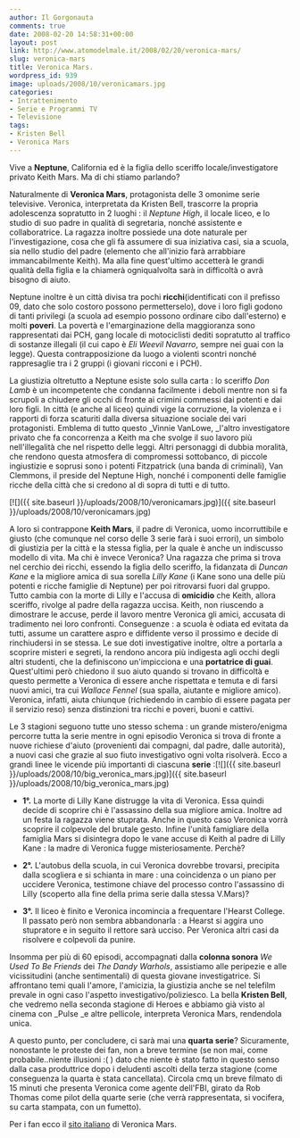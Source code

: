 ```yaml
---
author: Il Gorgonauta
comments: true
date: 2008-02-20 14:58:31+00:00
layout: post
link: http://www.atomodelmale.it/2008/02/20/veronica-mars/
slug: veronica-mars
title: Veronica Mars.
wordpress_id: 939
image: uploads/2008/10/veronicamars.jpg
categories:
- Intrattenimento
- Serie e Programmi TV
- Televisione
tags:
- Kristen Bell
- Veronica Mars
---
```



Vive a **Neptune**, California ed è la figlia dello sceriffo locale/investigatore privato Keith Mars. Ma di chi stiamo parlando?

Naturalmente di **Veronica Mars**, protagonista delle 3 omonime  serie televisive. Veronica, interpretata da Kristen Bell, trascorre la propria adolescenza sopratutto in 2 luoghi : il _Neptune High_, il locale liceo, e lo studio di suo padre in qualità di segretaria, nonché assistente e collaboratrice. La ragazza inoltre possiede una dote naturale per l'investigazione, cosa che gli fà assumere di sua iniziativa casi, sia a scuola, sia nello studio del padre (elemento che all'inizio farà arrabbiare immancabilmente Keith). Ma alla fine quest'ultimo accetterà le grandi qualità della figlia e la chiamerà ogniqualvolta sarà in difficoltà o avrà bisogno di aiuto.

Neptune inoltre è un città divisa tra pochi **ricchi**(identificati con il prefisso 09, dato che solo costoro possono permetterselo), dove i loro figli godono di tanti privilegi (a scuola ad esempio possono ordinare cibo dall'esterno) e  molti **poveri**. La povertà e l'emarginazione della maggioranza sono rappresentati dai PCH, gang locale di motociclisti dediti sopratutto al traffico di sostanze illegali (il cui capo è _Eli Weevil Navarro_, sempre nei guai con la legge). Questa contrapposizione da luogo a violenti scontri nonché rappresaglie tra i 2 gruppi (i giovani ricconi e i PCH).

La giustizia oltretutto a Neptune esiste solo sulla carta : lo sceriffo _Don Lamb_ è un incompetente che condanna facilmente i deboli mentre non si fa scrupoli a chiudere gli occhi di fronte ai crimini commessi dai potenti e dai loro figli. In città (e anche al liceo) quindi vige la corruzione, la violenza e i rapporti di forza scaturiti dalla diversa situazione sociale dei vari protagonisti. Emblema di tutto questo _Vinnie VanLowe, _l'altro investigatore privato che fa concorrenza a Keith ma che svolge il suo lavoro più nell'illegalità che nel rispetto delle leggi. Altri personaggi di dubbia moralità, che rendono questa atmosfera di compromessi sottobanco, di piccole ingiustizie e soprusi sono i potenti Fitzpatrick (una banda di criminali), Van Clemmons, il preside del  Neptune High, nonché i componenti delle famiglie ricche della città che si credono al di sopra di tutti e di tutto.

[![]({{ site.baseurl }}/uploads/2008/10/veronicamars.jpg)]({{ site.baseurl }}/uploads/2008/10/veronicamars.jpg)

A loro si contrappone **Keith Mars**, il padre di Veronica, uomo incorruttibile e giusto (che comunque nel corso delle 3 serie farà i suoi errori), un simbolo di giustizia per la città e la stessa figlia, per la quale è anche un indiscusso modello di vita. Ma chi è invece Veronica? Una ragazza che prima si trova nel cerchio dei ricchi, essendo la figlia dello sceriffo, la fidanzata di _Duncan Kane_ e la migliore amica di sua sorella _Lilly Kane_ (i Kane sono una delle più potenti e ricche famiglie di Neptune) per poi ritrovarsi fuori dal gruppo. Tutto cambia con la morte di Lilly e l'accusa di **omicidio** che Keith, allora sceriffo, rivolge al padre della ragazza uccisa. Keith, non riuscendo a dimostrare le accuse, perde il lavoro mentre Veronica gli amici, accusata di tradimento nei loro confronti. Conseguenze : a scuola è odiata ed evitata da tutti, assume un carattere aspro e diffidente verso il prossimo e decide di rinchiudersi in se stessa. Le sue doti investigative inoltre, oltre a portarla a scoprire misteri e segreti, la rendono ancora più indigesta agli occhi degli altri studenti, che la definiscono un'impicciona e una **portatrice di guai**. Quest'ultimi però chiedono il suo aiuto quando si trovano in difficoltà e questo permette a Veronica di essere anche rispettata e temuta e di farsi nuovi amici, tra cui _Wallace Fennel_ (sua spalla, aiutante e migliore amico). Veronica, infatti, aiuta chiunque (richiedendo in cambio di essere pagata per il servizio reso) senza distinzioni tra ricchi e poveri, buoni e cattivi.

Le 3 stagioni seguono tutte uno stesso schema : un grande mistero/enigma percorre tutta la serie mentre in ogni episodio Veronica si trova di fronte a nuove richiese d'aiuto (provenienti dai compagni, dal padre, dalle autorità), a nuovi casi che grazie al suo fiuto investigativo ogni volta risolverà. Ecco a grandi linee le vicende più importanti di ciascuna **serie** :[![]({{ site.baseurl }}/uploads/2008/10/big_veronica_mars.jpg)]({{ site.baseurl }}/uploads/2008/10/big_veronica_mars.jpg)

	
  * **1°.** La morte di Lilly Kane distrugge la vita di Veronica. Essa quindi decide di scoprire chi è l'assassino della sua migliore amica. Inoltre ad un festa la ragazza viene stuprata.  Anche in questo caso Veronica vorrà scoprire il colpevole del brutale gesto. Infine l'unità famigliare della famiglia Mars si disintegra dopo le vane accuse di Keith al padre di Lilly Kane : la madre di Veronica fugge misteriosamente. Perchè?

	
  * **2°.** L'autobus della scuola, in cui Veronica dovrebbe trovarsi, precipita dalla scogliera e si schianta in mare : una coincidenza o un piano per uccidere Veronica, testimone chiave del processo contro l'assassino di Lilly (scoperto alla fine della prima serie dalla stessa V.Mars)?

	
  * **3°.** Il liceo è finito e Veronica incomincia a frequentare l'Hearst College. Il passato però non sembra abbandonarla : a Hearst si aggira uno stupratore e in seguito il rettore sarà ucciso. Per Veronica altri casi da risolvere e colpevoli da punire.

Insomma per più di 60 episodi, accompagnati dalla **colonna sonora** _We Used To Be Friends_ dei _The Dandy Warhols_, assistiamo alle peripezie e alle vicissitudini (anche sentimentali) di questa giovane investigatrice. Si affrontano temi quali l'amore, l'amicizia, la giustizia anche se nel telefilm prevale in ogni caso l'aspetto investigativo/poliziesco. La bella **Kristen Bell**, che vedremo nella seconda stagione di Heroes e abbiamo già visto al cinema con _Pulse _e altre pellicole, interpreta Veronica Mars, rendendola unica.

A questo punto, per concludere,  ci sarà mai una **quarta serie**? Sicuramente, nonostante le proteste dei fan, non a breve termine (se non mai, come probabile..niente illusioni :( ) dato che niente è stato fatto in questo senso dalla casa produttrice dopo i deludenti ascolti della terza stagione (come conseguenza la quarta è stata cancellata). Circola cmq un breve filmato di 15 minuti che presenta Veronica come agente dell'FBI, girato da Rob Thomas come pilot della quarte serie (che verrà rappresentata, si vocifera, su carta stampata, con un fumetto).

Per i fan ecco il [sito italiano](http://www.veronicamars.it/) di Veronica Mars.
